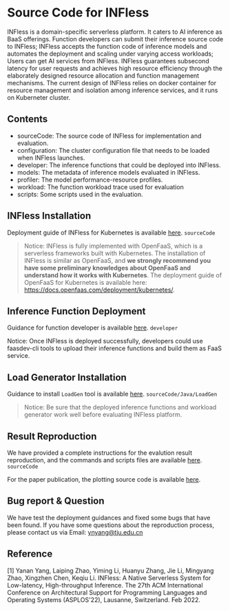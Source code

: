 # Source Code for INFless
INFless is a domain-specific serverless platform. It caters to AI inference as BaaS offerings. Function developers can submit their inference source code to INFless; INFless accepts the function code of inference models and automates the deployment and scaling under varying access workloads; Users can get AI services from INFless. INFless guarantees subsecond latency for user requests and achieves high resource efficiency through the elaborately designed resource allocation and function management mechanisms. The current design of INFless relies on docker container for resource management and isolation among inference services, and it runs on Kuberneter cluster.

## Contents
- sourceCode: The source code of INFless for implementation and evaluation.
- configuration: The cluster configuration file that needs to be loaded when INFless launches.
- developer: The inference functions that could be deployed into INFless.
- models: The metadata of inference models evaluated in INFless.
- profiler: The model performance-resource profiles.
- workload: The function workload trace used for evaluation
- scripts: Some scripts used in the evaluation.

## INFless Installation
Deployment guide of INFless for Kubernetes is available [here](https://github.com/TankLabTJU/INFless/tree/main/sourceCode). `sourceCode`

> Notice: INFless is fully implemented with OpenFaaS, which is a serverless frameworks built with Kubernetes. The installation of INFless is similar as OpenFaaS, and **we strongly recommend you have some preliminary knowledges about OpenFaaS and understand how it works with Kubernetes**. The deployment guide of OpenFaaS for Kubernetes is available here: https://docs.openfaas.com/deployment/kubernetes/.

## Inference Function Deployment
Guidance for function developer is available [here](https://github.com/TankLabTJU/INFless/tree/main/developer). `developer`

Notice: Once INFless is deployed successfully, developers could use faasdev-cli tools to upload their inference functions and build them as FaaS service. 
## Load Generator Installation
Guidance to install `LoadGen` tool is available [here](https://github.com/TankLabTJU/INFless/tree/main/sourceCode/Java/LoadGen). `sourceCode/Java/LoadGen`

> Notice: Be sure that the deployed inference functions and workload generator work well before evaluating INFless platform.

## Result Reproduction
We have provided a complete instructions for the evalution result reproduction, and the commands and scripts files are available [here](https://github.com/TankLabTJU/INFless/tree/main/sourceCode). `sourceCode`

For the paper publication, the plotting source code is available [here](https://github.com/TankLabTJU/INFless/tree/main/sourceCode/Matlab).


##  Bug report & Question 
We have test the deployment guidances and fixed some bugs that have been found. If you have some questions about the reproduction process, please contact us via Email: ynyang@tju.edu.cn

## Reference
[1] Yanan Yang, Laiping Zhao, Yiming Li, Huanyu Zhang, Jie Li, Mingyang Zhao, Xingzhen Chen, Keqiu Li. INFless: A Native Serverless System for Low-latency, High-throughput Inference. The 27th ACM International Conference on Architectural Support for Programming Languages and Operating Systems (ASPLOS'22), Lausanne, Switzerland. Feb 2022.